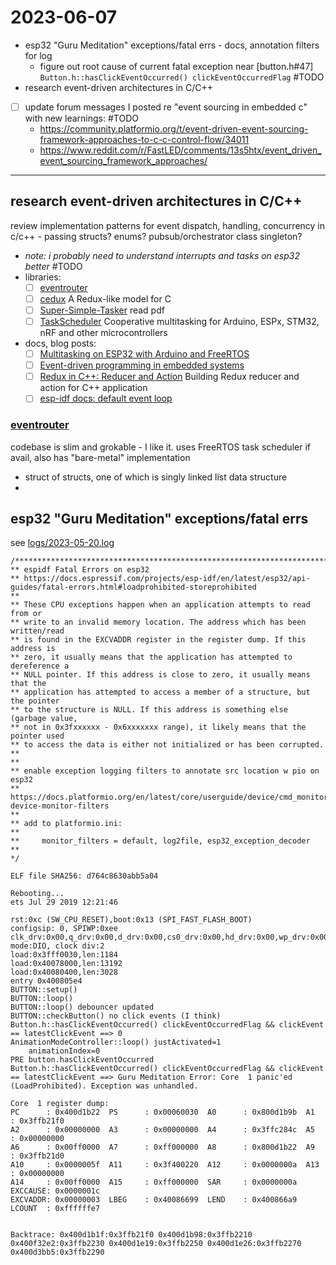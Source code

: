 # 2023-06-07

- esp32 "Guru Meditation" exceptions/fatal errs - docs, annotation filters for log
  - figure out root cause of current fatal exception near [button.h#47] ```Button.h::hasClickEventOccurred() clickEventOccurredFlag``` #TODO
- research event-driven architectures in C/C++
- [ ] update forum messages I posted re "event sourcing in embedded c" with new learnings: #TODO
    - https://community.platformio.org/t/event-driven-event-sourcing-framework-approaches-to-c-c-control-flow/34011
    - https://www.reddit.com/r/FastLED/comments/13s5htx/event_driven_event_sourcing_framework_approaches/

---

## research event-driven architectures in C/C++
review implementation patterns for event dispatch, handling, concurrency in c/c++ - passing structs? enums? pubsub/orchestrator class singleton?
- *note: i probably need to understand interrupts and tasks on esp32 better* #TODO
- libraries:
  - [ ] [eventrouter](https://github.com/linkmonitor/eventrouter)
  - [ ] [cedux](https://github.com/JSchaenzle/cedux) A Redux-like model for C
  - [ ] [Super-Simple-Tasker](https://github.com/QuantumLeaps/Super-Simple-Tasker/tree/main/legacy) read pdf
  - [ ] [TaskScheduler](https://github.com/arkhipenko/TaskScheduler/wiki/Creating-TaskScheduler---friendly-libraries) Cooperative multitasking for Arduino, ESPx, STM32, nRF and other microcontrollers
- docs, blog posts:
  - [ ] [Multitasking on ESP32 with Arduino and FreeRTOS](https://savjee.be/blog/multitasking-esp32-arduino-freertos/)
  - [ ] [Event-driven programming in embedded systems](https://ghsalazar.github.io/embedded%20systems/2020/03/29/event-driven-programming-in-embedded-systems.html)
  - [ ] [Redux in C++: Reducer and Action](https://www.lebenasa.com/blog/redux-in-cpp-reducer-action/) Building Redux reducer and action for C++ application
  - [ ] [esp-idf docs: default event loop](https://github.com/espressif/esp-idf/tree/master/examples/system/esp_event/default_event_loop)  

### [eventrouter](https://github.com/linkmonitor/eventrouter/tree/main/eventrouter/internal) 
codebase is slim and grokable - I like it. uses FreeRTOS task scheduler if avail, also has "bare-metal" implementation
- struct of structs, one of which is singly linked list data structure
- 



## esp32 "Guru Meditation" exceptions/fatal errs

see [logs/2023-05-20.log](logs/2023-05-20.log)

```log
/*************************************************************************
** espidf Fatal Errors on esp32
** https://docs.espressif.com/projects/esp-idf/en/latest/esp32/api-guides/fatal-errors.html#loadprohibited-storeprohibited
**
** These CPU exceptions happen when an application attempts to read from or
** write to an invalid memory location. The address which has been written/read
** is found in the EXCVADDR register in the register dump. If this address is
** zero, it usually means that the application has attempted to dereference a
** NULL pointer. If this address is close to zero, it usually means that the
** application has attempted to access a member of a structure, but the pointer
** to the structure is NULL. If this address is something else (garbage value,
** not in 0x3fxxxxxx - 0x6xxxxxxx range), it likely means that the pointer used
** to access the data is either not initialized or has been corrupted. 
**
**
** enable exception logging filters to annotate src location w pio on esp32
** https://docs.platformio.org/en/latest/core/userguide/device/cmd_monitor.html#cmd-device-monitor-filters
** 
** add to platformio.ini:
**   
**     monitor_filters = default, log2file, esp32_exception_decoder
**
*/

ELF file SHA256: d764c8630abb5a04

Rebooting...
ets Jul 29 2019 12:21:46

rst:0xc (SW_CPU_RESET),boot:0x13 (SPI_FAST_FLASH_BOOT)
configsip: 0, SPIWP:0xee
clk_drv:0x00,q_drv:0x00,d_drv:0x00,cs0_drv:0x00,hd_drv:0x00,wp_drv:0x00
mode:DIO, clock div:2
load:0x3fff0030,len:1184
load:0x40078000,len:13192
load:0x40080400,len:3028
entry 0x400805e4
BUTTON::setup()
BUTTON::loop()
BUTTON::loop() debouncer updated
BUTTON::checkButton() no click events (I think)
Button.h::hasClickEventOccurred() clickEventOccurredFlag && clickEvent == latestClickEvent ==> 0
AnimationModeController::loop() justActivated=1
    animationIndex=0
PRE button.hasClickEventOccurred
Button.h::hasClickEventOccurred() clickEventOccurredFlag && clickEvent == latestClickEvent ==> Guru Meditation Error: Core  1 panic'ed (LoadProhibited). Exception was unhandled.

Core  1 register dump:
PC      : 0x400d1b22  PS      : 0x00060030  A0      : 0x800d1b9b  A1      : 0x3ffb21f0  
A2      : 0x00000000  A3      : 0x00000000  A4      : 0x3ffc284c  A5      : 0x00000000  
A6      : 0x00ff0000  A7      : 0xff000000  A8      : 0x800d1b22  A9      : 0x3ffb21d0  
A10     : 0x0000005f  A11     : 0x3f400220  A12     : 0x0000000a  A13     : 0x00000000  
A14     : 0x00ff0000  A15     : 0xff000000  SAR     : 0x0000000a  EXCCAUSE: 0x0000001c  
EXCVADDR: 0x00000003  LBEG    : 0x40086699  LEND    : 0x400866a9  LCOUNT  : 0xffffffe7  


Backtrace: 0x400d1b1f:0x3ffb21f0 0x400d1b98:0x3ffb2210 0x400f32e2:0x3ffb2230 0x400d1e19:0x3ffb2250 0x400d1e26:0x3ffb2270 0x400d3bb5:0x3ffb2290

```

  

